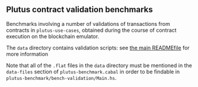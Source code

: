 ## Plutus contract validation benchmarks

Benchmarks involving a number of validations of transactions
from contracts in `plutus-use-cases`, obtained during the course
of contract execution on the blockchain emulator.

The `data` directory contains validation scripts: see
[the main READMEfile](../README.md) for more information

Note that all of the `.flat` files in the `data` directory must be mentioned in
the `data-files` section of `plutus-benchmark.cabal` in order to be findable in
`plutus-benchmark/bench-validation/Main.hs`.